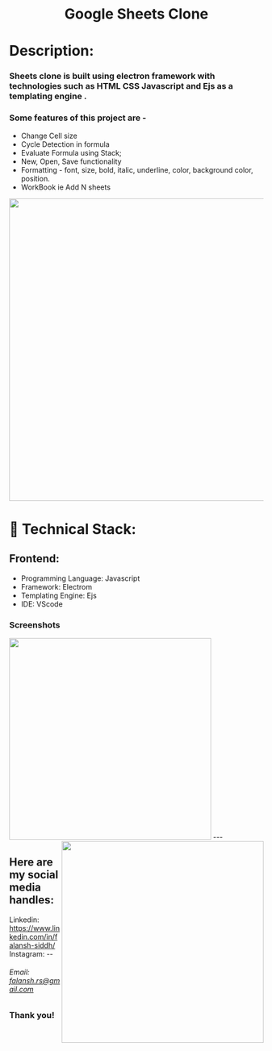 <h1 align="center">
  Google Sheets Clone
</h1>

# Description:

### Sheets clone is built using electron framework with technologies such as HTML CSS Javascript and Ejs as a templating engine .
### Some features of this project are -
- Change Cell size
- Cycle Detection in formula
- Evaluate Formula using Stack;
- New, Open, Save functionality
- Formatting - font, size, bold, italic, underline, color, background color, position.
- WorkBook ie Add N sheets

<img src="https://user-images.githubusercontent.com/example.png" width="600px">

# 🚀 Technical Stack:

## Frontend:
- Programming Language: Javascript
- Framework: Electrom
- Templating Engine: Ejs
- IDE: VScode


### Screenshots
<img src="https://user-images.githubusercontent.com/example.png" width="400px"   > 
<img src="https://user-images.githubusercontent.com/5example.png" width="400px"  align="right" >
---

## Here are my social media handles:

Linkedin: https://www.linkedin.com/in/falansh-siddh/
<br />
Instagram: --

###### Email: falansh.rs@gmail.com

### Thank you!
